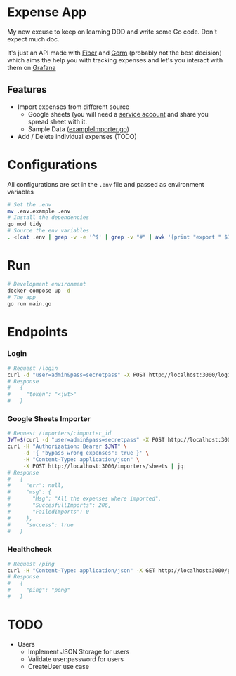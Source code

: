 # Expense App
My new excuse to keep on learning DDD and write some Go code. Don't expect much doc.

It's just an API made with [Fiber](https://github.com/gofiber/fiber) and [Gorm](https://gorm.io/) (probably not the best decision) which aims the help you with tracking expenses and let's you interact with them on [Grafana](https://grafana.com/)

## Features
* Import expenses from different source
    * Google sheets (you will need a [service account](https://cloud.google.com/iam/docs/creating-managing-service-account-keys#iam-service-account-keys-create-gcloud) and share you spread sheet with it.
    * Sample Data ([exampleImporter.go](https://github.com/contre95/expenses-app/blob/main/pkg/gateways/importers/exampleImporter.go)) 
* Add / Delete individual expenses (TODO)


# Configurations
All configurations are set in the `.env` file and passed as environment variables
```sh
# Set the .env
mv .env.example .env
# Install the dependencies
go mod tidy
# Source the env variables
. <(cat .env | grep -v -e '^$' | grep -v "#" | awk '{print "export " $1}')
```

# Run 
```sh
# Development environment
docker-compose up -d
# The app
go run main.go
```

# Endpoints

### Login
```sh
# Request /login
curl -d "user=admin&pass=secretpass" -X POST http://localhost:3000/login | jq
# Response
#   {
#     "token": "<jwt>"
#   }
```
### Google Sheets Importer
```sh
# Request /importers/:importer_id
JWT=$(curl -d "user=admin&pass=secretpass" -X POST http://localhost:3000/login | jq ".token" | tr -d '"')
curl -H "Authorization: Bearer $JWT" \
     -d '{ "bypass_wrong_expenses": true }' \
     -H "Content-Type: application/json" \
     -X POST http://localhost:3000/importers/sheets | jq
# Response
#   {
#     "err": null,
#     "msg": {
#       "Msg": "All the expenses where imported",
#       "SuccesfullImports": 206,
#       "FailedImports": 0
#     },
#     "success": true
#   }
```

### Healthcheck
```sh
# Request /ping
curl -H "Content-Type: application/json" -X GET http://localhost:3000/ping | jq
# Response
#   {
#     "ping": "pong"
#   }
```
   
# TODO   

* Users
    * Implement JSON Storage for users
    * Validate user:password for users
    * CreateUser use case
       
   
   
   
